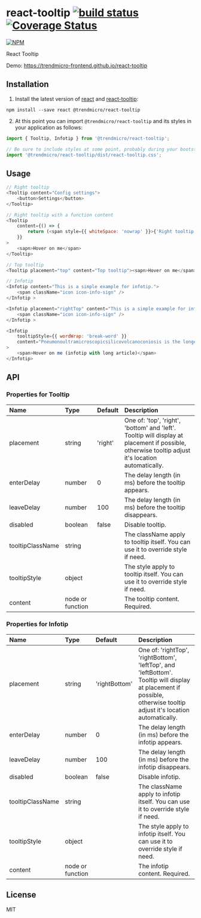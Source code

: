 # react-tooltip [![build status](https://travis-ci.org/trendmicro-frontend/react-tooltip.svg?branch=master)](https://travis-ci.org/trendmicro-frontend/react-tooltip) [![Coverage Status](https://coveralls.io/repos/github/trendmicro-frontend/react-tooltip/badge.svg?branch=master)](https://coveralls.io/github/trendmicro-frontend/react-tooltip?branch=master)

[![NPM](https://nodei.co/npm/@trendmicro/react-tooltip.png?downloads=true&stars=true)](https://nodei.co/npm/@trendmicro/react-tooltip/)

React Tooltip

Demo: https://trendmicro-frontend.github.io/react-tooltip

## Installation

1. Install the latest version of [react](https://github.com/facebook/react) and [react-tooltip](https://github.com/trendmicro-frontend/react-tooltip):

  ```
  npm install --save react @trendmicro/react-tooltip
  ```

2. At this point you can import `@trendmicro/react-tooltip` and its styles in your application as follows:

  ```js
  import { Tooltip, Infotip } from '@trendmicro/react-tooltip';

  // Be sure to include styles at some point, probably during your bootstraping
  import '@trendmicro/react-tooltip/dist/react-tooltip.css';
  ```

## Usage
```js
// Right tooltip
<Tooltip content="Config settings">
    <button>Settings</button>
</Tooltip>

// Right tooltip with a function content
<Tooltip
    content={() => {
        return (<span style={{ whiteSpace: 'nowrap' }}>{'Right tooltip'}</span>);
    }}
>
    <sapn>Hover on me</span>
</Tooltip>

// Top tooltip
<Tooltip placement="top" content="Top tooltip"><sapn>Hover on me</span></Tooltip>
```
```js
// Infotip
<Infotip content="This is a simple example for infotip.">
    <span className="icon icon-info-sign" />
</Infotip >

<Infotip placement="rightTop" content="This is a simple example for infotip.">
    <span className="icon icon-info-sign" />
</Infotip >

<Infotip
    tooltipStyle={{ wordWrap: 'break-word' }}
    content="Pneumonoultramicroscopicsilicovolcanoconiosis is the longest word. Start01234567890123456789012345678901234567890123456789012345678901234567890123456789End Start0123456789012345678901234567890123456789012345678901234567890123456789012345678901234567890123456789012345678901234567890123456789012345678901234567890123456789End"
>
    <span>Hover on me (infotip with long article)</span>
</Infotip>
```

## API

### Properties for Tooltip

Name | Type | Default | Description 
:--- | :--- | :------ | :----------
placement | string | 'right' | One of: 'top', 'right', 'bottom' and 'left'. <br />Tooltip will display at placement if possible, otherwise tooltip adjust it's location automatically. 
enterDelay | number | 0 | The delay length (in ms) before the tooltip appears.
leaveDelay | number | 100 | The delay length (in ms) before the tooltip disappears.
disabled | boolean | false | Disable tooltip.
tooltipClassName | string |  | The className apply to tooltip itself. You can use it to override style if need.
tooltipStyle | object |  | The style apply to tooltip itself. You can use it to override style if need.
content | node or function |  | The tooltip content. Required.

### Properties for Infotip

Name | Type | Default | Description 
:--- | :--- | :------ | :----------
placement | string | 'rightBottom' | One of: 'rightTop', 'rightBottom', 'leftTop', and 'leftBottom'. <br />Tooltip will display at placement if possible, otherwise tooltip adjust it's location automatically. 
enterDelay | number | 0 | The delay length (in ms) before the infotip appears.
leaveDelay | number | 100 | The delay length (in ms) before the infotip disappears.
disabled | boolean | false | Disable infotip.
tooltipClassName | string |  | The className apply to infotip itself. You can use it to override style if need.
tooltipStyle | object |  | The style apply to infotip itself. You can use it to override style if need.
content | node or function |  | The infotip content. Required.

## License

MIT
